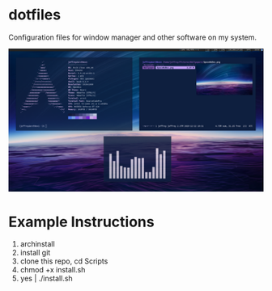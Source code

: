 # dotfiles
Configuration files for window manager and other software on my system.

![image](./screenshot.jpg)

# Example Instructions
1. archinstall
2. install git
3. clone this repo, cd Scripts
4. chmod +x install.sh
5. yes | ./install.sh
